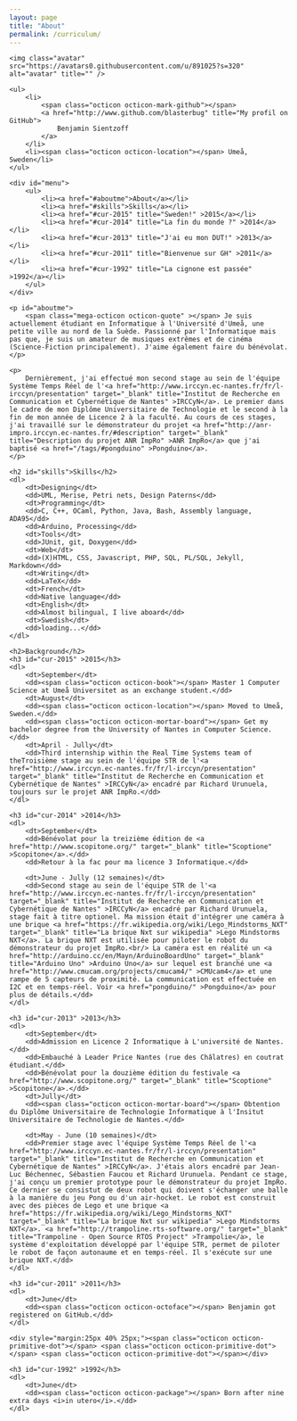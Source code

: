 ```yaml
---
layout: page
title: "About"
permalink: /curriculum/
---
```

<div id="cv-header">

    <img class="avatar" src="https://avatars0.githubusercontent.com/u/891025?s=320" alt="avatar" title="" />

    <ul>
        <li>
            <span class="octicon octicon-mark-github"></span>
            <a href="http://www.github.com/blasterbug" title="My profil on GitHub">
                Benjamin Sientzoff
            </a>
        </li>
        <li><span class="octicon octicon-location"></span> Umeå, Sweden</li>
    </ul>

    <div id="menu">
        <ul>
            <li><a href="#aboutme">About</a></li>
            <li><a href="#skills">Skills</a></li>
            <li><a href="#cur-2015" title="Sweden!" >2015</a></li>
            <li><a href="#cur-2014" title="La fin du monde ?" >2014</a></li>
            <li><a href="#cur-2013" title="J'ai eu mon DUT!" >2013</a></li>
            <li><a href="#cur-2011" title="Bienvenue sur GH" >2011</a></li>
            <li><a href="#cur-1992" title="La cignone est passée" >1992</a></li>
        </ul>
    </div>

</div>

<section>

    <p id="aboutme">
        <span class="mega-octicon octicon-quote" ></span> Je suis actuellement étudiant en Informatique à l'Université d'Umeå, une petite ville au nord de la Suède. Passionné par l'Informatique mais pas que, je suis un amateur de musiques extrêmes et de cinéma (Science-Fiction principalement). J'aime également faire du bénévolat.
    </p>
    
    <p>
        Dernièrement, j'ai effectué mon second stage au sein de l'équipe Système Temps Réel de l'<a href="http://www.irccyn.ec-nantes.fr/fr/l-irccyn/presentation" target="_blank" title="Institut de Recherche en Communication et Cybernétique de Nantes" >IRCCyN</a>. Le premier dans le cadre de mon Diplôme Universitaire de Technologie et le second à la fin de mon année de Licence 2 à la faculté. Au cours de ces stages, j'ai travaillé sur le démonstrateur du projet <a href="http://anr-impro.irccyn.ec-nantes.fr/#description" target="_blank" title="Description du projet ANR ImpRo" >ANR ImpRo</a> que j'ai baptisé <a href="/tags/#pongduino" >Pongduino</a>.
    </p>

    <h2 id="skills">Skills</h2>
    <dl>
        <dt>Designing</dt>
        <dd>UML, Merise, Petri nets, Design Paterns</dd>
        <dt>Programming</dt>
        <dd>C, C++, OCaml, Python, Java, Bash, Assembly language, ADA95</dd>
        <dd>Arduino, Processing</dd>
		<dt>Tools</dt>
		<dd>JUnit, git, Doxygen</dd>
        <dt>Web</dt>
        <dd>(X)HTML, CSS, Javascript, PHP, SQL, PL/SQL, Jekyll, Markdown</dd>
        <dt>Writing</dt>
        <dd>LaTeX</dd>
        <dt>French</dt>
		<dd>Native language</dd>
		<dt>English</dt>
        <dd>Almost bilingual, I live aboard</dd>
		<dt>Swedish</dt>
        <dd>loading...</dd>
    </dl>

    <h2>Background</h2>
    <h3 id="cur-2015" >2015</h3>
    <dl>
        <dt>September</dt>
		<dd><span class="octicon octicon-book"></span> Master 1 Computer Science at Umeå Universitet as an exchange student.</dd>
		<dt>August</dt>
		<dd><span class="octicon octicon-location"></span> Moved to Umeå, Sweden.</dd>
        <dd><span class="octicon octicon-mortar-board"></span> Get my bachelor degree from the University of Nantes in Computer Science.</dd>
        <dt>April - Jully</dt>
        <dd>Third internship within the Real Time Systems team of theTroisième stage au sein de l'équipe STR de l'<a href="http://www.irccyn.ec-nantes.fr/fr/l-irccyn/presentation" target="_blank" title="Institut de Recherche en Communication et Cybernétique de Nantes" >IRCCyN</a> encadré par Richard Urunuela, toujours sur le projet ANR ImpRo.</dd>
    </dl>

    <h3 id="cur-2014" >2014</h3>
    <dl>
        <dt>September</dt>
        <dd>Bénévolat pour la treizième édition de <a href="http://www.scopitone.org/" target="_blank" title="Scoptione" >Scopitone</a>.</dd>
        <dd>Retour à la fac pour ma licence 3 Informatique.</dd>

        <dt>June - Jully (12 semaines)</dt>
        <dd>Second stage au sein de l'équipe STR de l'<a href="http://www.irccyn.ec-nantes.fr/fr/l-irccyn/presentation" target="_blank" title="Institut de Recherche en Communication et Cybernétique de Nantes" >IRCCyN</a> encadré par Richard Urunuela, stage fait à titre optionel. Ma mission était d'intégrer une caméra à une brique <a href="https://fr.wikipedia.org/wiki/Lego_Mindstorms_NXT" target="_blank" title="La brique Nxt sur wikipedia" >Lego Mindstorms NXT</a>. La brique NXT est utilisée pour piloter le robot du démonstrateur du projet ImpRo.<br/> La caméra est en réalité un <a href="http://arduino.cc/en/Mayn/ArduinoBoardUno" target="_blank" title="Arduino Uno" >Arduino Uno</a> sur lequel est branché une <a href="http://www.cmucam.org/projects/cmucam4/" >CMUcam4</a> et une rampe de 5 capteurs de proximité. La communication est effectuée en I2C et en temps-réel. Voir <a href="pongduino/" >Pongduino</a> pour plus de détails.</dd>
    </dl>

    <h3 id="cur-2013" >2013</h3>
    <dl>
        <dt>September</dt>
        <dd>Admission en Licence 2 Informatique à L'université de Nantes.</dd>
        <dd>Embauché à Leader Price Nantes (rue des Châlatres) en coutrat étudiant.</dd>
        <dd>Bénévolat pour la douzième édition du festivale <a href="http://www.scopitone.org/" target="_blank" title="Scoptione" >Scopitone</a>.</dd>
        <dt>Jully</dt>
        <dd><span class="octicon octicon-mortar-board"></span> Obtention du Diplôme Universitaire de Technologie Informatique à l'Insitut Universitaire de Technologie de Nantes.</dd>

        <dt>May - June (10 semaines)</dt>
        <dd>Premier stage avec l'équipe Système Temps Réel de l'<a href="http://www.irccyn.ec-nantes.fr/fr/l-irccyn/presentation" target="_blank" title="Institut de Recherche en Communication et Cybernétique de Nantes" >IRCCyN</a>. J'étais alors encadré par Jean-Luc Béchennec, Sébastien Faucou et Richard Urunuela. Pendant ce stage, j'ai conçu un premier prototype pour le démonstrateur du projet ImpRo. Ce dernier se consistut de deux robot qui doivent s'échanger une balle à la manière du jeu Pong ou d'un air-hocket. Le robot est construit avec des pièces de Lego et une brique <a href="https://fr.wikipedia.org/wiki/Lego_Mindstorms_NXT" target="_blank" title="La brique Nxt sur wikipedia" >Lego Mindstorms NXT</a>. <a href="http://trampoline.rts-software.org/" target="_blank" title="Trampoline - Open Source RTOS Project" >Trampolie</a>, le système d'exploitation développé par l'équipe STR, permet de piloter le robot de façon autonaume et en temps-réel. Il s'exécute sur une brique NXT.</dd>
    </dl>

    <h3 id="cur-2011" >2011</h3>
    <dl>
        <dt>June</dt>
        <dd><span class="octicon octicon-octoface"></span> Benjamin got registered on GitHub.</dd>
    </dl>

    <div style="margin:25px 40% 25px;"><span class="octicon octicon-primitive-dot"></span> <span class="octicon octicon-primitive-dot"></span> <span class="octicon octicon-primitive-dot"></span></div>

    <h3 id="cur-1992" >1992</h3>
    <dl>
        <dt>June</dt>
        <dd><span class="octicon octicon-package"></span> Born after nine extra days <i>in utero</i>.</dd>
    </dl>
</section>
